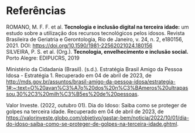 # Referências


ROMANO, M. F. F. et al. <strong>Tecnologia e inclusão digital na terceira idade:</strong> um estudo sobre a utilização dos recursos tecnológicos pelos idosos. Revista Brasileira de Geriatria e Gerontologia, Rio de Janeiro, v. 24, n. 2, e180156, 2021. DOI: https://doi.org/10.1590/1981-22562021024.180156 <br>
SILVEIRA, P. S. et al. (Org.). <strong>Tecnologia, envelhecimento e inclusão social.</strong> Porto Alegre: EDIPUCRS, 2019

Ministério da Cidadania (Brasil). (s.d.). Estratégia Brasil Amigo da Pessoa Idosa - Estratégia 1. Recuperado em 04 de abril de 2023, de http://mds.gov.br/assuntos/brasil-amigo-da-pessoa-idosa/estrategia-1#:~:text=O%20avan%C3%A7o%20dos%20n%C3%BAmeros%20ultrapassou,30%2C3%20milh%C3%B5es%20de%20pessoas.

Valor Investe. (2022, outubro 01). Dia do Idoso: Saiba como se proteger de golpes na terceira idade. Recuperado em 04 de abril de 2023, de https://valorinveste.globo.com/objetivo/gastar-bem/noticia/2022/10/01/dia-do-idoso-saiba-como-se-proteger-de-golpes-na-terceira-idade.ghtml.


